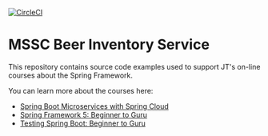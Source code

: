 [![CircleCI](https://circleci.com/gh/ZaeemKazmi/mssc-beer-inventory-service.svg?style=svg)](https://circleci.com/gh/ZaeemKazmi/mssc-beer-inventory-service)

# MSSC Beer Inventory Service

This repository contains source code examples used to support JT's on-line courses about the Spring Framework.

You can learn more about the courses here:
* [Spring Boot Microservices with Spring Cloud](https://www.udemy.com/spring-boot-microservices-with-spring-cloud-beginner-to-guru/?couponCode=GIT_HUB2)
* [Spring Framework 5: Beginner to Guru](https://www.udemy.com/course/spring-framework-5-beginner-to-guru/?couponCode=GITHUB_SFGPETCLINIC)
* [Testing Spring Boot: Beginner to Guru](https://www.udemy.com/testing-spring-boot-beginner-to-guru/?couponCode=GITHUB_REPO_SF5B2G)